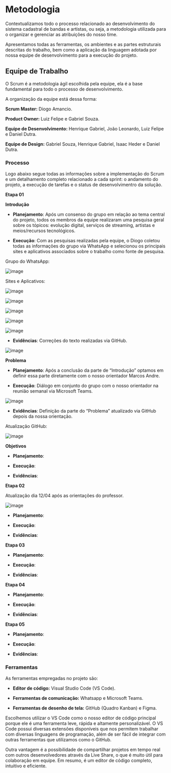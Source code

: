 
# Metodologia 

Contextualizamos todo o processo relacionado ao desenvolvimento do sistema cadastral de bandas e artistas, ou seja, a metodologia utilizada para o organizar e gerenciar as atribuições do nosso time. 

Apresentamos todas as ferramentas, os ambientes e as partes estruturais descritas do trabalho, bem como a aplicação da linguagem adotada por nossa equipe de desenvolvimento para a execução do projeto.


## Equipe de Trabalho

O Scrum é a metodologia ágil escolhida pela equipe, ela é a base fundamental para todo o processo de desenvolvimento.

A organização da equipe está dessa forma:

**Scrum Master:** Diogo Amancio.

**Product Owner:** Luiz Felipe e Gabriel Souza.

**Equipe de Desenvolvimento:** Henrique Gabriel, João Leonardo, Luiz Felipe e Daniel Dutra.

**Equipe de Design:** Gabriel Souza, Henrique Gabriel, Isaac Heder e Daniel Dutra.

### Processo

Logo abaixo segue todas as informações sobre a implementação do Scrum e um detalhamento completo relacionado a cada sprint: o andamento do projeto, a execução de tarefas e o status de desenvolvimentro da solução.

**Etapa 01**

**Introdução**

-	**Planejamento**: Após um consenso do grupo em relação ao tema central do projeto, todos os membros da equipe realizaram uma pesquisa geral sobre os tópicos: evolução digital, serviços de streaming, artistas e meios/recursos tecnológicos.

-	**Execução**: Com as pesquisas realizadas pela equipe, o Diogo coletou todas as informações do grupo via WhatsApp e selecionou os principais sites e aplicativos associados sobre o trabalho como fonte de pesquisa.

Grupo do WhatsApp:

![image](https://user-images.githubusercontent.com/126628545/232055458-e125368a-6e72-4a32-9709-5baf84631251.png)

Sites e Aplicativos:

![image](https://user-images.githubusercontent.com/126628545/232055739-fdbdfa99-b973-4a85-9ac9-27a46eaba619.png)

![image](https://user-images.githubusercontent.com/126628545/232055843-927a932a-9b50-41aa-bdb2-26fb188cba21.png)

![image](https://user-images.githubusercontent.com/126628545/232055887-0d105deb-3261-40ba-aee9-20f8b4c9cc87.png)

![image](https://user-images.githubusercontent.com/126628545/232055927-32f19b76-0f08-47a8-8d06-303d2ad788f7.png)

![image](https://user-images.githubusercontent.com/126628545/232056007-3661c1cf-22ee-4e21-bf9a-12655cf7a81a.png)

-	**Evidências**: Correções do texto realizadas via GitHub.

![image](https://user-images.githubusercontent.com/126628545/232056374-931f3ae8-5aa5-4314-928f-fad764cd3912.png)

**Problema**

-	**Planejamento**: Após a conclusão da parte de “Introdução” optamos em definir essa parte diretamente com o nosso orientador Marcos Andre.
	
-	**Execução**: Diálogo em conjunto do grupo com o nosso orientador na reunião semanal via Microsoft Teams.

![image](https://user-images.githubusercontent.com/126628545/232062409-f7b733fa-a62b-44fb-8f3b-3341465df6a8.png)

-	**Evidências**: Definição da parte do “Problema” atualizado via GitHub depois da nossa orientação.

Atualização GitHub:

![image](https://user-images.githubusercontent.com/126628545/232063475-4299ee9c-4d53-42ca-9a10-1ee69bfd1eb0.png)

**Objetivos**

-	**Planejamento**:

-	**Execução**:

-	**Evidências**:




**Etapa 02**

Atualização dia 12/04 após as orientações do professor.

![image](https://user-images.githubusercontent.com/126628545/231555578-119251e0-a2c7-481c-9a00-664ca0687426.png)

-	**Planejamento**:

-	**Execução**:

-	**Evidências**:

**Etapa 03**

-	**Planejamento**:

-	**Execução**:

-	**Evidências**:

**Etapa 04**

-	**Planejamento**:

-	**Execução**:

-	**Evidências**:

**Etapa 05**

-	**Planejamento**:

-	**Execução**:

-	**Evidências**:

### Ferramentas 

As ferramentas empregadas no projeto são:

- **Editor de código:** Visual Studio Code (VS Code).

- **Ferramentas de comunicação:** Whatsapp e Microsoft Teams.

- **Ferramentas de desenho de tela:** GitHub (Quadro Kanban) e Figma. 

Escolhemos utilizar o VS Code como o nosso editor de código principal porque ele é uma ferramenta leve, rápida e altamente personalizável. O VS Code possui diversas extensões disponíveis que nos permitem trabalhar com diversas linguagens de programação, além de ser fácil de integrar com outras ferramentas que utilizamos como o GitHub. 

Outra vantagem é a possibilidade de compartilhar projetos em tempo real com outros desenvolvedores através da Live Share, o que é muito útil para colaboração em equipe. Em resumo, é um editor de código completo, intuitivo e eficiente.
